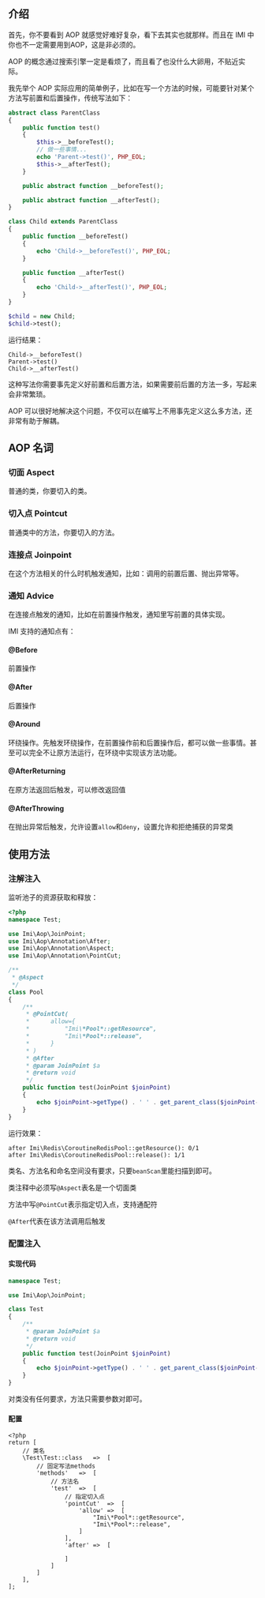 ## 介绍

首先，你不要看到 AOP 就感觉好难好复杂，看下去其实也就那样。而且在 IMI 中你也不一定需要用到AOP，这是非必须的。

AOP 的概念通过搜索引擎一定是看烦了，而且看了也没什么大卵用，不贴近实际。

我先举个 AOP 实际应用的简单例子，比如在写一个方法的时候，可能要针对某个方法写前置和后置操作，传统写法如下：

```php
abstract class ParentClass
{
	public function test()
	{
		$this->__beforeTest();
		// 做一些事情...
		echo 'Parent->test()', PHP_EOL;
		$this->__afterTest();
	}

	public abstract function __beforeTest();

	public abstract function __afterTest();
}

class Child extends ParentClass
{
	public function __beforeTest()
	{
		echo 'Child->__beforeTest()', PHP_EOL;
	}

	public function __afterTest()
	{
		echo 'Child->__afterTest()', PHP_EOL;
	}
}

$child = new Child;
$child->test();
```

运行结果：
```
Child->__beforeTest()
Parent->test()
Child->__afterTest()
```

这种写法你需要事先定义好前置和后置方法，如果需要前后置的方法一多，写起来会非常繁琐。

AOP 可以很好地解决这个问题，不仅可以在编写上不用事先定义这么多方法，还非常有助于解耦。

## AOP 名词

### 切面 Aspect

普通的类，你要切入的类。

### 切入点 Pointcut

普通类中的方法，你要切入的方法。

### 连接点 Joinpoint

在这个方法相关的什么时机触发通知，比如：调用的前置后置、抛出异常等。

### 通知 Advice

在连接点触发的通知，比如在前置操作触发，通知里写前置的具体实现。

IMI 支持的通知点有：

#### @Before

前置操作

#### @After

后置操作

#### @Around

环绕操作。先触发环绕操作，在前置操作前和后置操作后，都可以做一些事情。甚至可以完全不让原方法运行，在环绕中实现该方法功能。

#### @AfterReturning

在原方法返回后触发，可以修改返回值

#### @AfterThrowing

在抛出异常后触发，允许设置`allow`和`deny`，设置允许和拒绝捕获的异常类

## 使用方法

### 注解注入

监听池子的资源获取和释放：

```php
<?php
namespace Test;

use Imi\Aop\JoinPoint;
use Imi\Aop\Annotation\After;
use Imi\Aop\Annotation\Aspect;
use Imi\Aop\Annotation\PointCut;

/**
 * @Aspect
 */
class Pool
{
	/**
	 * @PointCut(
	 * 		allow={
	 * 			"Imi\*Pool*::getResource",
	 * 			"Imi\*Pool*::release",
	 * 		}
	 * )
	 * @After
	 * @param JoinPoint $a
	 * @return void
	 */
	public function test(JoinPoint $joinPoint)
	{
		echo $joinPoint->getType() . ' ' . get_parent_class($joinPoint->getTarget()) . '::' . $joinPoint->getMethod() . '(): ' . $joinPoint->getTarget()->getFree() . '/' . $joinPoint->getTarget()->getCount() . PHP_EOL;
	}
}
```

运行效果：

```
after Imi\Redis\CoroutineRedisPool::getResource(): 0/1
after Imi\Redis\CoroutineRedisPool::release(): 1/1
```

类名、方法名和命名空间没有要求，只要`beanScan`里能扫描到即可。

类注释中必须写`@Aspect`表名是一个切面类

方法中写`@PointCut`表示指定切入点，支持通配符

`@After`代表在该方法调用后触发

### 配置注入

#### 实现代码

```php
namespace Test;

use Imi\Aop\JoinPoint;

class Test
{
	/**
	 * @param JoinPoint $a
	 * @return void
	 */
	public function test(JoinPoint $joinPoint)
	{
		echo $joinPoint->getType() . ' ' . get_parent_class($joinPoint->getTarget()) . '::' . $joinPoint->getMethod() . '(): ' . $joinPoint->getTarget()->getFree() . '/' . $joinPoint->getTarget()->getCount() . PHP_EOL;
	}
}
```

对类没有任何要求，方法只需要参数对即可。

#### 配置

```
<?php
return [
	// 类名
	\Test\Test::class	=>	[
		// 固定写法methods
		'methods'	=>	[
			// 方法名
			'test'	=>	[
				// 指定切入点
				'pointCut'	=>	[
					'allow'	=>	[
						"Imi\*Pool*::getResource",
						"Imi\*Pool*::release",
					]
				],
				'after'	=>	[
					
				]
			]
		]
	],
];
```